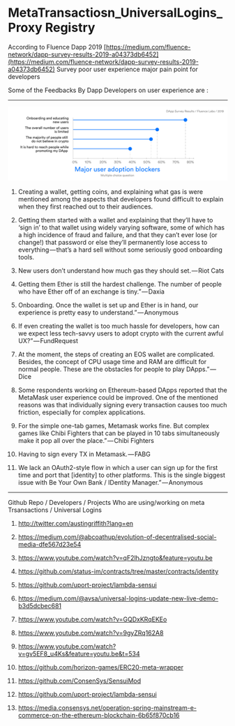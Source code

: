 # MetaTransactiosn_UniversalLogins_Proxy Registry 


According to Fluence Dapp  2019 [https://medium.com/fluence-network/dapp-survey-results-2019-a04373db6452](https://medium.com/fluence-network/dapp-survey-results-2019-a04373db6452)  Survey poor user experience major pain point for developers

Some of the Feedbacks By Dapp Developers on user experience are :

-------------------------------------------

![Screenshot](user_adoption.png)

 
1.  Creating a wallet, getting coins, and explaining what gas is were mentioned among the aspects that developers found difficult to explain when they first reached out to their audiences.

2. Getting them started with a wallet and explaining that they’ll have to ‘sign in’ to that wallet using widely varying software, some of which has a high incidence of fraud and failure, and that they can’t ever lose (or change!) that password or else they’ll permanently lose access to everything — that’s a hard sell without some seriously good onboarding tools.

3. New users don’t understand how much gas they should set. — Riot Cats

4. Getting them Ether is still the hardest challenge. The number of people who have Ether off of an exchange is tiny.” — Daxia
5. Onboarding. Once the wallet is set up and Ether is in hand, our experience is pretty easy to understand.” — Anonymous

6. If even creating the wallet is too much hassle for developers, how can we expect less tech-savvy users to adopt crypto with the current awful UX?” — FundRequest

7. At the moment, the steps of creating an EOS wallet are complicated. Besides, the concept of CPU usage time and RAM are difficult for normal people. These are the obstacles for people to play DApps.” — Dice

8. Some respondents working on Ethereum-based DApps reported that the MetaMask user experience could be improved. One of the mentioned reasons was that individually signing every transaction causes too much friction, especially for complex applications.

9. For the simple one-tab games, Metamask works fine. But complex games like Chibi Fighters that can be played in 10 tabs simultaneously make it pop all over the place.” — Chibi Fighters

10. Having to sign every TX in Metamask. — FABG

11. We lack an OAuth2-style flow in which a user can sign up for the first time and port that [identity] to other platforms. This is the single biggest issue with Be Your Own Bank / IDentity Manager.” — Anonymous

--------------------

Github Repo / Developers / Projects Who are using/working on  meta Trsansactions / Universal Logins

1. http://twitter.com/austingriffith?lang=en

2. https://medium.com/@abcoathup/evolution-of-decentralised-social-media-dfe567d23e54

3. https://www.youtube.com/watch?v=qF2lhJzngto&feature=youtu.be

4. https://github.com/status-im/contracts/tree/master/contracts/identity

5. https://github.com/uport-project/lambda-sensui

6. https://medium.com/@avsa/universal-logins-update-new-live-demo-b3d5dcbec681

7. https://www.youtube.com/watch?v=GQDxKRqEKEo

8. https://www.youtube.com/watch?v=9gyZRq162A8

9. https://www.youtube.com/watch?v=gv5EF8_u4Ks&feature=youtu.be&t=534

10. https://github.com/horizon-games/ERC20-meta-wrapper

11. https://github.com/ConsenSys/SensuiMod

12. https://github.com/uport-project/lambda-sensui

13. https://media.consensys.net/operation-spring-mainstream-e-commerce-on-the-ethereum-blockchain-6b65f870cb16


